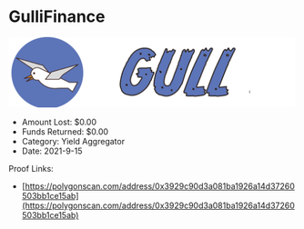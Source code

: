 # GulliFinance
![GulliFinance](/rektimages/GulliFinance.png)
- Amount Lost: $0.00
- Funds Returned: $0.00
- Category: Yield Aggregator
- Date: 2021-9-15



Proof Links:
- [https://polygonscan.com/address/0x3929c90d3a081ba1926a14d37260503bb1ce15ab](https://polygonscan.com/address/0x3929c90d3a081ba1926a14d37260503bb1ce15ab)


